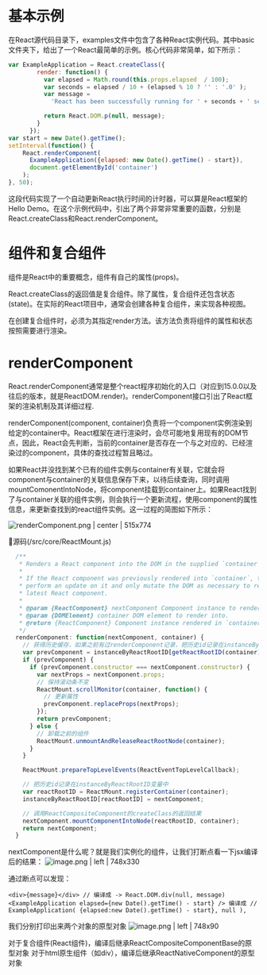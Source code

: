 # 基本示例
在React源代码目录下，examples文件中包含了各种React实例代码。其中basic文件夹下，给出了一个React最简单的示例。核心代码非常简单，如下所示：
```javascript
var ExampleApplication = React.createClass({
        render: function() {
          var elapsed = Math.round(this.props.elapsed  / 100);
          var seconds = elapsed / 10 + (elapsed % 10 ? '' : '.0' );
          var message =
            'React has been successfully running for ' + seconds + ' seconds.';

          return React.DOM.p(null, message);
        }
      });
var start = new Date().getTime();
setInterval(function() {
    React.renderComponent(
      ExampleApplication({elapsed: new Date().getTime() - start}),
      document.getElementById('container')
    );
}, 50);
```

这段代码实现了一个自动更新React执行时间的计时器，可以算是React框架的Hello Demo。在这个示例代码中，引出了两个非常非常重要的函数，分别是React.createClass和React.renderComponent。
# 组件和复合组件
组件是React中的重要概念，组件有自己的属性(props)。

React.createClass的返回值是复合组件。除了属性，复合组件还包含状态(state)。在实际的React项目中，通常会创建各种复合组件，来实现各种视图。

在创建复合组件时，必须为其指定render方法。该方法负责将组件的属性和状态按照需要进行渲染。
# renderComponent
React.renderComponent通常是整个react程序初始化的入口（对应到15.0.0以及往后的版本，就是ReactDOM.render)。renderComponent接口引出了React框架的渲染机制及其详细过程.

renderComponent(component, container)负责将一个component实例渲染到给定的container中。React框架在进行渲染时，会尽可能地复用现有的DOM节点，因此，React会先判断，当前的container是否存在一个与之对应的、已经渲染过的component，具体的查找过程暂且略过。

如果React并没找到某个已有的组件实例与container有关联，它就会将component与container的关联信息保存下来，以待后续查询，同时调用mountComonentIntoNode，将component挂载到container上。如果React找到了与container关联的组件实例，则会执行一个更新流程，使用component的属性信息，来更新查找到的react组件实例。这一过程的简图如下所示：

![renderComponent.png | center | 515x774](https://gw.alipayobjects.com/zos/skylark/182ca13d-7467-40dc-881f-7f467e3894a2/2018/png/17513c4d-c622-47f9-af26-91a8fa17e114.png "")


源码(/src/core/ReactMount.js)
```js
  /**
   * Renders a React component into the DOM in the supplied `container`.
   *
   * If the React component was previously rendered into `container`, this will
   * perform an update on it and only mutate the DOM as necessary to reflect the
   * latest React component.
   *
   * @param {ReactComponent} nextComponent Component instance to render.
   * @param {DOMElement} container DOM element to render into.
   * @return {ReactComponent} Component instance rendered in `container`.
   */
  renderComponent: function(nextComponent, container) {
    // 获得历史缓存，如果之前有过renderComponent记录，把历史id记录在instanceByReactRootID变量中
    var prevComponent = instanceByReactRootID[getReactRootID(container)];
    if (prevComponent) {
      if (prevComponent.constructor === nextComponent.constructor) {
        var nextProps = nextComponent.props;
        // 保持滚动条不变
        ReactMount.scrollMonitor(container, function() {
          // 更新属性
          prevComponent.replaceProps(nextProps);
        });
        return prevComponent;
      } else {
        // 卸载之前的组件
        ReactMount.unmountAndReleaseReactRootNode(container);
      }
    }

    ReactMount.prepareTopLevelEvents(ReactEventTopLevelCallback);

    // 把历史id记录在instanceByReactRootID变量中
    var reactRootID = ReactMount.registerContainer(container);
    instanceByReactRootID[reactRootID] = nextComponent;

    // 调用ReactCompositeComponent的createClass的返回结果
    nextComponent.mountComponentIntoNode(reactRootID, container);
    return nextComponent;
  }
```

nextComponent是什么呢？就是我们实例化的组件，让我们打断点看一下jsx编译后的结果：
![image.png | left | 748x330](https://cdn.yuque.com/lark/2018/png/606/1523002275727-b898c728-ef53-4afa-98e9-1e3bb4351736.png "")

通过断点可以发现：

```plain
<div>{message}</div> // 编译成 -> React.DOM.div(null, message)
<ExampleApplication elapsed={new Date().getTime() - start} /> 编译成 // ExampleApplication( {elapsed:new Date().getTime() - start}, null ),
```

我们分别打印出来两个对象的原型对象
![image.png | left | 748x90](https://cdn.yuque.com/lark/2018/png/606/1523002608347-e86c48ba-c0f3-40c1-948c-77fa03f6b8e9.png "")

对于复合组件(React组件)，编译后继承ReactCompositeComponentBase的原型对象
对于html原生组件（如div），编译后继承ReactNativeComponent的原型对象
